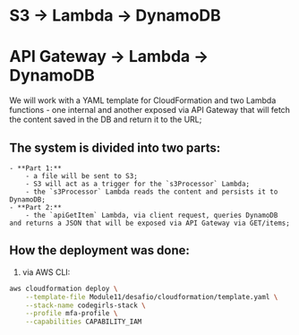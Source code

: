 #  S3 -> Lambda -> DynamoDB
#  API Gateway -> Lambda -> DynamoDB

We will work with a YAML template for CloudFormation and two Lambda functions - one internal and another exposed via API Gateway that will fetch the content saved in the DB and return it to the URL;


## The system is divided into two parts:
   
    - **Part 1:**
        - a file will be sent to S3;
        - S3 will act as a trigger for the `s3Processor` Lambda;
        - the `s3Processor` Lambda reads the content and persists it to DynamoDB;
    - **Part 2:**
        - the `apiGetItem` Lambda, via client request, queries DynamoDB and returns a JSON that will be exposed via API Gateway via GET/items;

## How the deployment was done:

1. via AWS CLI:

```bash
aws cloudformation deploy \
    --template-file Module11/desafio/cloudformation/template.yaml \
    --stack-name codegirls-stack \
    --profile mfa-profile \
    --capabilities CAPABILITY_IAM
```


